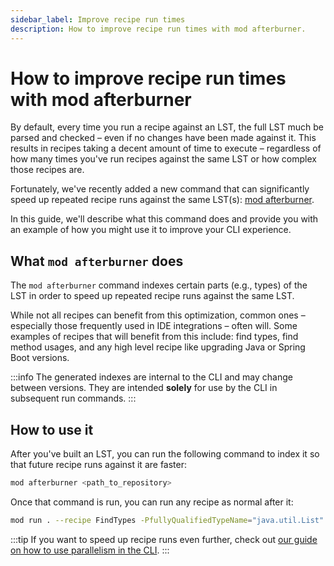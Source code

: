 ```yaml
---
sidebar_label: Improve recipe run times
description: How to improve recipe run times with mod afterburner.
---
```


# How to improve recipe run times with mod afterburner

By default, every time you run a recipe against an LST, the full LST much be parsed and checked – even if no changes have been made against it. This results in recipes taking a decent amount of time to execute – regardless of how many times you've run recipes against the same LST or how complex those recipes are.

Fortunately, we've recently added a new command that can significantly speed up repeated recipe runs against the same LST(s): [mod afterburner](../cli-reference.md#mod-afterburner).

In this guide, we'll describe what this command does and provide you with an example of how you might use it to improve your CLI experience.

## What `mod afterburner` does

The `mod afterburner` command indexes certain parts (e.g., types) of the LST in order to speed up repeated recipe runs against the same LST.

While not all recipes can benefit from this optimization, common ones – especially those frequently used in IDE integrations – often will. Some examples of recipes that will benefit from this include: find types, find method usages, and any high level recipe like upgrading Java or Spring Boot versions.

:::info
The generated indexes are internal to the CLI and may change between versions. They are intended **solely** for use by the CLI in subsequent run commands.
:::

## How to use it

After you've built an LST, you can run the following command to index it so that future recipe runs against it are faster:

```bash
mod afterburner <path_to_repository>
```

Once that command is run, you can run any recipe as normal after it:

```bash
mod run . --recipe FindTypes -PfullyQualifiedTypeName="java.util.List"
```

:::tip
If you want to speed up recipe runs even further, check out [our guide on how to use parallelism in the CLI](./parallelism.md).
:::
